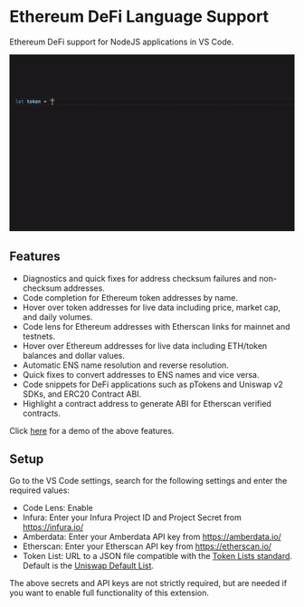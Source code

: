 # Ethereum DeFi Language Support

Ethereum DeFi support for NodeJS applications in VS Code.

![](images/token.gif)

## Features

- Diagnostics and quick fixes for address checksum failures and non-checksum addresses.
- Code completion for Ethereum token addresses by name.
- Hover over token addresses for live data including price, market cap, and daily volumes.
- Code lens for Ethereum addresses with Etherscan links for mainnet and testnets.
- Hover over Ethereum addresses for live data including ETH/token balances and dollar values.
- Automatic ENS name resolution and reverse resolution.
- Quick fixes to convert addresses to ENS names and vice versa.
- Code snippets for DeFi applications such as pTokens and Uniswap v2 SDKs, and ERC20 Contract ABI.
- Highlight a contract address to generate ABI for Etherscan verified contracts.

Click [here](DEMO.md) for a demo of the above features.

## Setup

Go to the VS Code settings, search for the following settings and enter the required values:
- Code Lens: Enable
- Infura: Enter your Infura Project ID and Project Secret from https://infura.io/
- Amberdata: Enter your Amberdata API key from https://amberdata.io/
- Etherscan: Enter your Etherscan API key from https://etherscan.io/
- Token List: URL to a JSON file compatible with the [Token Lists standard](https://tokenlists.org/). Default is the [Uniswap Default List](https://gateway.ipfs.io/ipns/tokens.uniswap.org).

The above secrets and API keys are not strictly required, but are needed if you want to enable full functionality of this extension.
